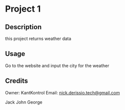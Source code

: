 
# Project 1

## Description
this project returns weather data

## Usage
Go to the website and input the city for the weather

## Credits

Owner: KantKontrol Email: nick.derissio.tech@gmail.com

Jack John George

